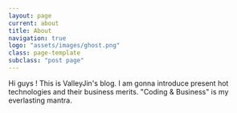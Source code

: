 ```yaml
---
layout: page
current: about
title: About
navigation: true
logo: "assets/images/ghost.png"
class: page-template
subclass: "post page"
---
```


Hi guys ! This is ValleyJin's blog. I am gonna introduce present hot technologies and their business merits. "Coding & Business" is my everlasting mantra.

